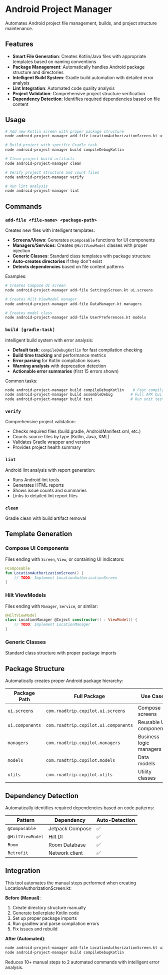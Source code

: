 # Android Project Manager

Automates Android project file management, builds, and project structure maintenance.

## Features

- **Smart File Generation**: Creates Kotlin/Java files with appropriate templates based on naming conventions
- **Package Management**: Automatically handles Android package structure and directories
- **Intelligent Build System**: Gradle build automation with detailed error analysis  
- **Lint Integration**: Automated code quality analysis
- **Project Validation**: Comprehensive project structure verification
- **Dependency Detection**: Identifies required dependencies based on file content

## Usage

```bash
# Add new Kotlin screen with proper package structure
node android-project-manager add-file LocationAuthorizationScreen.kt ui.screens

# Build project with specific Gradle task
node android-project-manager build compileDebugKotlin

# Clean project build artifacts
node android-project-manager clean

# Verify project structure and count files
node android-project-manager verify

# Run lint analysis
node android-project-manager lint
```

## Commands

### `add-file <file-name> <package-path>`
Creates new files with intelligent templates:
- **Screens/Views**: Generates `@Composable` functions for UI components
- **Managers/Services**: Creates `@HiltViewModel` classes with proper injection
- **Generic Classes**: Standard class templates with package structure
- **Auto-creates directories** if they don't exist
- **Detects dependencies** based on file content patterns

Examples:
```bash
# Creates Compose UI screen
node android-project-manager add-file SettingsScreen.kt ui.screens

# Creates Hilt ViewModel manager  
node android-project-manager add-file DataManager.kt managers

# Creates model class
node android-project-manager add-file UserPreferences.kt models
```

### `build [gradle-task]`
Intelligent build system with error analysis:
- **Default task**: `compileDebugKotlin` for fast compilation checking
- **Build time tracking** and performance metrics
- **Error parsing** for Kotlin compilation issues
- **Warning analysis** with deprecation detection
- **Actionable error summaries** (first 15 errors shown)

Common tasks:
```bash
node android-project-manager build compileDebugKotlin    # Fast compilation check
node android-project-manager build assembleDebug        # Full APK build
node android-project-manager build test                 # Run unit tests
```

### `verify`
Comprehensive project validation:
- Checks required files (build.gradle, AndroidManifest.xml, etc.)
- Counts source files by type (Kotlin, Java, XML)  
- Validates Gradle wrapper and version
- Provides project health summary

### `lint`
Android lint analysis with report generation:
- Runs Android lint tools
- Generates HTML reports
- Shows issue counts and summaries
- Links to detailed lint report files

### `clean`
Gradle clean with build artifact removal

## Template Generation

### Compose UI Components
Files ending with `Screen`, `View`, or containing UI indicators:
```kotlin
@Composable
fun LocationAuthorizationScreen() {
    // TODO: Implement LocationAuthorizationScreen
}
```

### Hilt ViewModels
Files ending with `Manager`, `Service`, or similar:
```kotlin
@HiltViewModel
class LocationManager @Inject constructor() : ViewModel() {
    // TODO: Implement LocationManager
}
```

### Generic Classes
Standard class structure with proper package imports

## Package Structure

Automatically creates proper Android package hierarchy:

| Package Path | Full Package | Use Case |
|--------------|--------------|----------|
| `ui.screens` | `com.roadtrip.copilot.ui.screens` | Compose screens |
| `ui.components` | `com.roadtrip.copilot.ui.components` | Reusable UI components |
| `managers` | `com.roadtrip.copilot.managers` | Business logic managers |
| `models` | `com.roadtrip.copilot.models` | Data models |
| `utils` | `com.roadtrip.copilot.utils` | Utility classes |

## Dependency Detection

Automatically identifies required dependencies based on code patterns:

| Pattern | Dependency | Auto-Detection |
|---------|------------|----------------|
| `@Composable` | Jetpack Compose | ✅ |
| `@HiltViewModel` | Hilt DI | ✅ |
| `Room` | Room Database | ✅ |
| `Retrofit` | Network client | ✅ |

## Integration

This tool automates the manual steps performed when creating LocationAuthorizationScreen.kt:

**Before (Manual)**:
1. Create directory structure manually
2. Generate boilerplate Kotlin code
3. Set up proper package imports
4. Run gradlew and parse compilation errors
5. Fix issues and rebuild

**After (Automated)**:
```bash
node android-project-manager add-file LocationAuthorizationScreen.kt ui.screens
node android-project-manager build compileDebugKotlin
```

Reduces 10+ manual steps to 2 automated commands with intelligent error analysis.